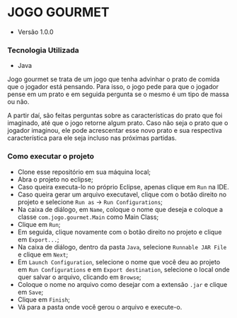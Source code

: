 # JOGO GOURMET #

* Versão 1.0.0

### Tecnologia Utilizada ###

* Java 

Jogo gourmet se trata de um jogo que tenha advinhar o prato de comida que o jogador está pensando. Para isso, o jogo pede para 
que o jogador pense em um prato e em seguida pergunta se o mesmo é um tipo de massa ou não.

A partir daí, são feitas perguntas sobre as características do prato que foi imaginado, até que o jogo retorne algum prato. Caso 
não seja o prato que o jogador imaginou, ele pode acrescentar esse novo prato e sua respectiva característica para ele seja incluso
nas próximas partidas.

### Como executar o projeto ###

* Clone esse repositório em sua máquina local;
* Abra o projeto no eclipse;
* Caso queira executa-lo no próprio Eclipse, apenas clique em ```Run``` na IDE.
* Caso queira gerar um arquivo executavel, clique com o botão direito no projeto e selecione ```Run as``` -> ```Run Configurations```;
* Na caixa de diálogo, em ```Name```, coloque o nome que deseja e coloque a classe ```com.jogo.gourmet.Main``` como Main Class;
* Clique em ```Run```;
* Em seguida, clique novamente com o botão direito no projeto e clique em ```Export...```;
* Na caixa de diálogo, dentro da pasta ```Java```, selecione ```Runnable JAR File``` e clique em ```Next```;
* Em ```Launch Configuration```, selecione o nome que você deu ao projeto em ```Run Configurations``` e em ```Export destination```, 
  selecione o local onde quer salvar o arquivo, clicando em  ```Browse```;
* Coloque o nome no arquivo como desejar com a extensão ```.jar``` e clique em ```Save```;
* Clique em ```Finish```;
* Vá para a pasta onde você gerou o arquivo e execute-o.
 
